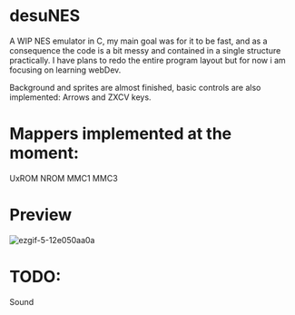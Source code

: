 # desuNES
A WIP NES emulator in C, my main goal was for it to be fast, and as a consequence the code is a bit messy and contained in a single structure practically. I have plans to redo the entire program layout but for now i am focusing on learning webDev.

Background and sprites are almost finished, basic controls are also implemented: Arrows and ZXCV keys.


# Mappers implemented at the moment:
  UxROM
  NROM
  MMC1
  MMC3
  
# Preview
  ![ezgif-5-12e050aa0a](https://user-images.githubusercontent.com/45200489/197565379-26db9270-fc91-4331-aaac-327825ad4948.gif)

  
# TODO:
  Sound



